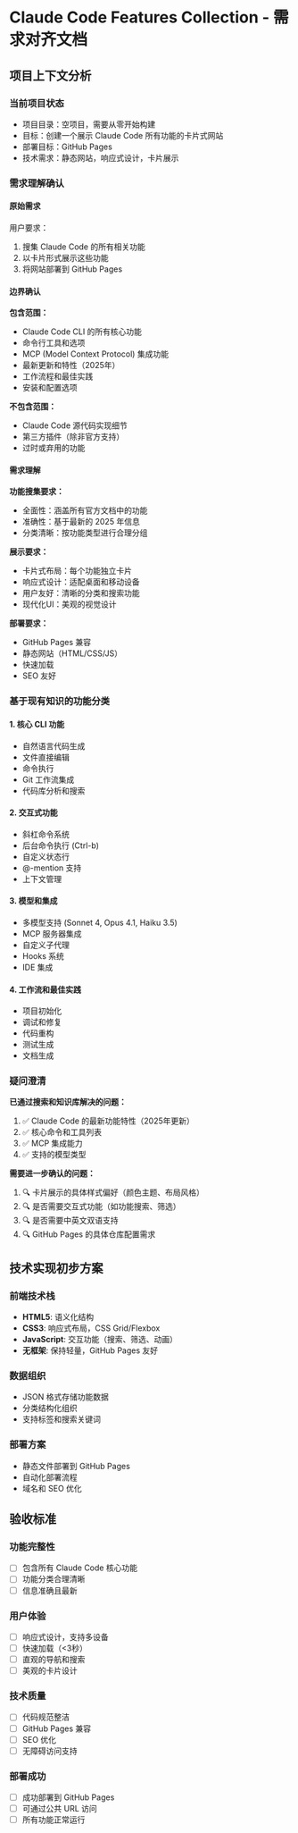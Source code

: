 # Claude Code Features Collection - 需求对齐文档

## 项目上下文分析

### 当前项目状态
- 项目目录：空项目，需要从零开始构建
- 目标：创建一个展示 Claude Code 所有功能的卡片式网站
- 部署目标：GitHub Pages
- 技术需求：静态网站，响应式设计，卡片展示

### 需求理解确认

#### 原始需求
用户要求：
1. 搜集 Claude Code 的所有相关功能
2. 以卡片形式展示这些功能
3. 将网站部署到 GitHub Pages

#### 边界确认
**包含范围：**
- Claude Code CLI 的所有核心功能
- 命令行工具和选项
- MCP (Model Context Protocol) 集成功能
- 最新更新和特性（2025年）
- 工作流程和最佳实践
- 安装和配置选项

**不包含范围：**
- Claude Code 源代码实现细节
- 第三方插件（除非官方支持）
- 过时或弃用的功能

#### 需求理解

**功能搜集要求：**
- 全面性：涵盖所有官方文档中的功能
- 准确性：基于最新的 2025 年信息
- 分类清晰：按功能类型进行合理分组

**展示要求：**
- 卡片式布局：每个功能独立卡片
- 响应式设计：适配桌面和移动设备
- 用户友好：清晰的分类和搜索功能
- 现代化UI：美观的视觉设计

**部署要求：**
- GitHub Pages 兼容
- 静态网站（HTML/CSS/JS）
- 快速加载
- SEO 友好

### 基于现有知识的功能分类

#### 1. 核心 CLI 功能
- 自然语言代码生成
- 文件直接编辑
- 命令执行
- Git 工作流集成
- 代码库分析和搜索

#### 2. 交互式功能
- 斜杠命令系统
- 后台命令执行 (Ctrl-b)
- 自定义状态行
- @-mention 支持
- 上下文管理

#### 3. 模型和集成
- 多模型支持 (Sonnet 4, Opus 4.1, Haiku 3.5)
- MCP 服务器集成
- 自定义子代理
- Hooks 系统
- IDE 集成

#### 4. 工作流和最佳实践
- 项目初始化
- 调试和修复
- 代码重构
- 测试生成
- 文档生成

### 疑问澄清

**已通过搜索和知识库解决的问题：**
1. ✅ Claude Code 的最新功能特性（2025年更新）
2. ✅ 核心命令和工具列表
3. ✅ MCP 集成能力
4. ✅ 支持的模型类型

**需要进一步确认的问题：**
1. 🔍 卡片展示的具体样式偏好（颜色主题、布局风格）
2. 🔍 是否需要交互式功能（如功能搜索、筛选）
3. 🔍 是否需要中英文双语支持
4. 🔍 GitHub Pages 的具体仓库配置需求

## 技术实现初步方案

### 前端技术栈
- **HTML5**: 语义化结构
- **CSS3**: 响应式布局，CSS Grid/Flexbox
- **JavaScript**: 交互功能（搜索、筛选、动画）
- **无框架**: 保持轻量，GitHub Pages 友好

### 数据组织
- JSON 格式存储功能数据
- 分类结构化组织
- 支持标签和搜索关键词

### 部署方案
- 静态文件部署到 GitHub Pages
- 自动化部署流程
- 域名和 SEO 优化

## 验收标准

### 功能完整性
- [ ] 包含所有 Claude Code 核心功能
- [ ] 功能分类合理清晰
- [ ] 信息准确且最新

### 用户体验
- [ ] 响应式设计，支持多设备
- [ ] 快速加载（<3秒）
- [ ] 直观的导航和搜索
- [ ] 美观的卡片设计

### 技术质量
- [ ] 代码规范整洁
- [ ] GitHub Pages 兼容
- [ ] SEO 优化
- [ ] 无障碍访问支持

### 部署成功
- [ ] 成功部署到 GitHub Pages
- [ ] 可通过公共 URL 访问
- [ ] 所有功能正常运行